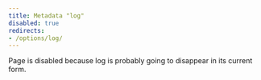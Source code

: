 ```yaml
---
title: Metadata "log"
disabled: true
redirects:
- /options/log/
---
```


Page is disabled because log is probably going to disappear in its current form.
